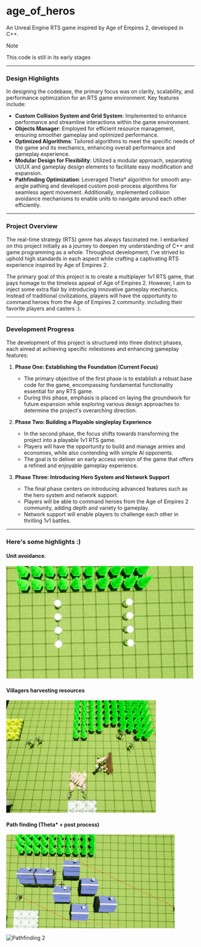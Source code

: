 # age_of_heros
An Unreal Engine RTS game inspired by Age of Empires 2, developed in C++. 
>[!NOTE]
>This code is still in its early stages
__________________________________________________________________________________________________________

### Design Highlights

In designing the codebase, the primary focus was on clarity, scalability, and performance optimization for an RTS game environment. Key features include:

- **Custom Collision System and Grid System**: Implemented to enhance performance and streamline interactions within the game environment.
- **Objects Manager**: Employed for efficient resource management, ensuring smoother gameplay and optimized performance.
- **Optimized Algorithms**: Tailored algorithms to meet the specific needs of the game and its mechanics, enhancing overall performance and gameplay experience.
- **Modular Design for Flexibility**: Utilized a modular approach, separating UI/UX and gameplay design elements to facilitate easy modification and expansion.
- **Pathfinding Optimization**: Leveraged Theta* algorithm for smooth any-angle pathing and developed custom post-process algorithms for seamless agent movement. Additionally, implemented collision avoidance mechanisms to enable units to navigate around each other efficiently.
__________________________________________________________________________________________________________
### Project Overview

The real-time strategy (RTS) genre has always fascinated me. I embarked on this project initially as a journey to deepen my understanding of C++ and game programming as a whole. Throughout development, I've strived to uphold high standards in each aspect while crafting a captivating RTS experience inspired by Age of Empires 2.

The primary goal of this project is to create a multiplayer 1v1 RTS game, that pays homage to the timeless appeal of Age of Empires 2. However, I aim to inject some extra flair by introducing innovative gameplay mechanics. Instead of traditional civilizations, players will have the opportunity to command heroes from the Age of Empires 2 community. including their favorite players and casters :).
__________________________________________________________________________________________________________
### Development Progress

The development of this project is structured into three distinct phases, each aimed at achieving specific milestones and enhancing gameplay features:

1. **Phase One: Establishing the Foundation (Current Focus)**
   - The primary objective of the first phase is to establish a robust base code for the game, encompassing fundamental functionality essential for any RTS game.
   - During this phase, emphasis is placed on laying the groundwork for future expansion while exploring various design approaches to determine the project's overarching direction.

2. **Phase Two: Building a Playable singleplay Experience**
   - In the second phase, the focus shifts towards transforming the project into a playable 1v1 RTS game.
   - Players will have the opportunity to build and manage armies and economies, while also contending with simple AI opponents.
   - The goal is to deliver an early access version of the game that offers a refined and enjoyable gameplay experience.

3. **Phase Three: Introducing Hero System and Network Support**
   - The final phase centers on introducing advanced features such as the hero system and network support.
   - Players will be able to command heroes from the Age of Empires 2 community, adding depth and variety to gameplay.
   - Network support will enable players to challenge each other in thrilling 1v1 battles.
__________________________________________________________________________________________________________
### Here's some highlights :)
#### Unit avoidance.
![multi agents avoidance](/showcases/avoidance2.gif)  
#### Villagers harvesting resources
![villagers harvesting resources](/showcases/harvesting.gif)
#### Path finding (Theta* + post process)
![pathfinding 1](/showcases/pathing2.gif)

![Pathfinding 2](/showcases/pathing1.gif)
